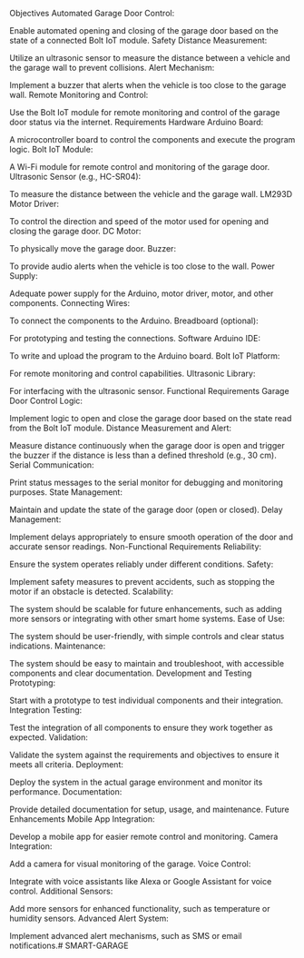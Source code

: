 
Objectives
Automated Garage Door Control:

Enable automated opening and closing of the garage door based on the state of a connected Bolt IoT module.
Safety Distance Measurement:

Utilize an ultrasonic sensor to measure the distance between a vehicle and the garage wall to prevent collisions.
Alert Mechanism:

Implement a buzzer that alerts when the vehicle is too close to the garage wall.
Remote Monitoring and Control:

Use the Bolt IoT module for remote monitoring and control of the garage door status via the internet.
Requirements
Hardware
Arduino Board:

A microcontroller board to control the components and execute the program logic.
Bolt IoT Module:

A Wi-Fi module for remote control and monitoring of the garage door.
Ultrasonic Sensor (e.g., HC-SR04):

To measure the distance between the vehicle and the garage wall.
LM293D Motor Driver:

To control the direction and speed of the motor used for opening and closing the garage door.
DC Motor:

To physically move the garage door.
Buzzer:

To provide audio alerts when the vehicle is too close to the wall.
Power Supply:

Adequate power supply for the Arduino, motor driver, motor, and other components.
Connecting Wires:

To connect the components to the Arduino.
Breadboard (optional):

For prototyping and testing the connections.
Software
Arduino IDE:

To write and upload the program to the Arduino board.
Bolt IoT Platform:

For remote monitoring and control capabilities.
Ultrasonic Library:

For interfacing with the ultrasonic sensor.
Functional Requirements
Garage Door Control Logic:

Implement logic to open and close the garage door based on the state read from the Bolt IoT module.
Distance Measurement and Alert:

Measure distance continuously when the garage door is open and trigger the buzzer if the distance is less than a defined threshold (e.g., 30 cm).
Serial Communication:

Print status messages to the serial monitor for debugging and monitoring purposes.
State Management:

Maintain and update the state of the garage door (open or closed).
Delay Management:

Implement delays appropriately to ensure smooth operation of the door and accurate sensor readings.
Non-Functional Requirements
Reliability:

Ensure the system operates reliably under different conditions.
Safety:

Implement safety measures to prevent accidents, such as stopping the motor if an obstacle is detected.
Scalability:

The system should be scalable for future enhancements, such as adding more sensors or integrating with other smart home systems.
Ease of Use:

The system should be user-friendly, with simple controls and clear status indications.
Maintenance:

The system should be easy to maintain and troubleshoot, with accessible components and clear documentation.
Development and Testing
Prototyping:

Start with a prototype to test individual components and their integration.
Integration Testing:

Test the integration of all components to ensure they work together as expected.
Validation:

Validate the system against the requirements and objectives to ensure it meets all criteria.
Deployment:

Deploy the system in the actual garage environment and monitor its performance.
Documentation:

Provide detailed documentation for setup, usage, and maintenance.
Future Enhancements
Mobile App Integration:

Develop a mobile app for easier remote control and monitoring.
Camera Integration:

Add a camera for visual monitoring of the garage.
Voice Control:

Integrate with voice assistants like Alexa or Google Assistant for voice control.
Additional Sensors:

Add more sensors for enhanced functionality, such as temperature or humidity sensors.
Advanced Alert System:

Implement advanced alert mechanisms, such as SMS or email notifications.# SMART-GARAGE

